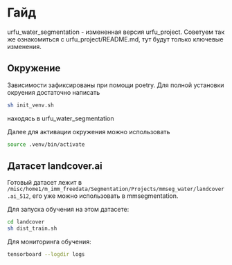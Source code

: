 # Гайд

urfu_water_segmentation - измененная версия urfu_project. Советуем так же ознакомиться с urfu_project/README.md, тут будут только ключевые изменения.

## Окружение
Зависимости зафиксированы при помощи poetry. Для полной установки окруения достаточно написать
```sh
sh init_venv.sh
```
находясь в urfu_water_segmentation

Далее для активации окружения можно использовать
```sh
source .venv/bin/activate
```

## Датасет landcover.ai

Готовый датасет лежит в `/misc/home1/m_imm_freedata/Segmentation/Projects/mmseg_water/landcover.ai_512`, его уже можно использовать в mmsegmentation.

Для запуска обучения на этом датасете:
```sh
cd landcover
sh dist_train.sh
```

Для мониторинга обучения:
```sh
tensorboard --logdir logs
```